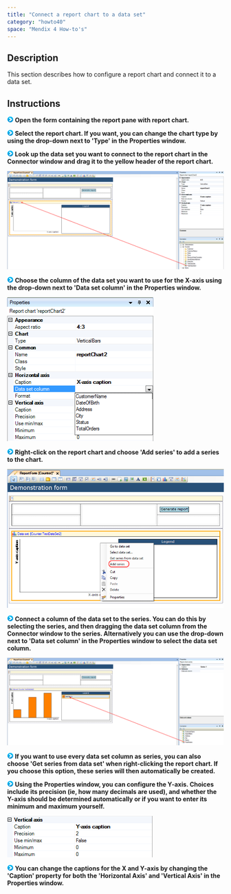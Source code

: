 ```yaml
---
title: "Connect a report chart to a data set"
category: "howto40"
space: "Mendix 4 How-to's"
---
```

## Description

This section describes how to configure a report chart and connect it to a data set.

## Instructions

![](attachments/819203/917932.png) **Open the form containing the report pane with report chart.**

![](attachments/819203/917932.png) **Select the report chart. If you want, you can change the chart type by using the drop-down next to 'Type' in the Properties window.**

![](attachments/819203/917932.png) **Look up the data set you want to connect to the report chart in the Connector window and drag it to the yellow header of the report chart.**

![](attachments/2621481/2752703.png)

![](attachments/819203/917932.png) **Choose the column of the data set you want to use for the X-axis using the drop-down next to 'Data set column' in the Properties window.**

![](attachments/2621481/2752702.png)

![](attachments/819203/917932.png) **Right-click on the report chart and choose 'Add series' to add a series to the chart.**

![](attachments/2621481/2752705.png)

![](attachments/819203/917932.png) **Connect a column of the data set to the series. You can do this by selecting the series, and then dragging the data set column from the Connector window to the series. Alternatively you can use the drop-down next to 'Data set column' in the Properties window to select the data set column.**

![](attachments/2621481/2752708.png)

![](attachments/819203/917932.png) **If you want to use every data set column as series, you can also choose 'Get series from data set' when right-clicking the report chart. If you choose this option, these series will then automatically be created.**

![](attachments/819203/917932.png) **Using the Properties window, you can configure the Y-axis. Choices include its precision (ie, how many decimals are used), and whether the Y-axis should be determined automatically or if you want to enter its minimum and maximum yourself.**

![](attachments/2621481/2752709.png)

![](attachments/819203/917932.png) **You can change the captions for the X and Y-axis by changing the 'Caption' property for both the 'Horizontal Axis' and 'Vertical Axis' in the Properties window.**

